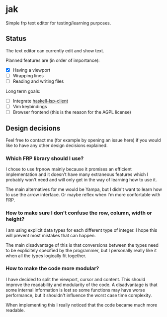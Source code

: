 # jak

Simple frp text editor for testing/learning purposes.

## Status

The text editor can currently edit and show text.

Planned features are (in order of importance):

  - [x] Having a viewport
  - [ ] Wrapping lines
  - [ ] Reading and writing files

Long term goals:
 
  - [ ] Integrate [haskell-lsp-client](https://github.com/noughtmare/haskell-lsp-client)
  - [ ] Vim keybindings
  - [ ] Browser frontend (this is the reason for the AGPL license)

## Design decisions

Feel free to contact me (for example by opening an issue here) if you would
like to have any other design decisions explained.

### Which FRP library should I use?

I chose to use frpnow mainly because it promises an efficient implementation
and it doesn't have many extraneous features which I probably won't need and
will only get in the way of learning how to use it.

The main alternatives for me would be Yampa, but I didn't want to learn how
to use the arrow interface. Or maybe reflex when I'm more confortable with
FRP.

### How to make sure I don't confuse the row, column, width or height?

I am using explicit data types for each different type of integer. I hope
this will prevent most mistakes that can happen.

The main disadvantage of this is that conversions between the types need
to be explicitely specified by the programmer, but I personally really
like it when all the types logically fit together.

### How to make the code more modular?

I have decided to split the viewport, cursor and content. This should
improve the readability and modularity of the code. A disadvantage is
that some internal information is lost so some functions may have
worse performance, but it shouldn't influence the worst case time
complexity.

When implementing this I really noticed that the code became much more
readable.
